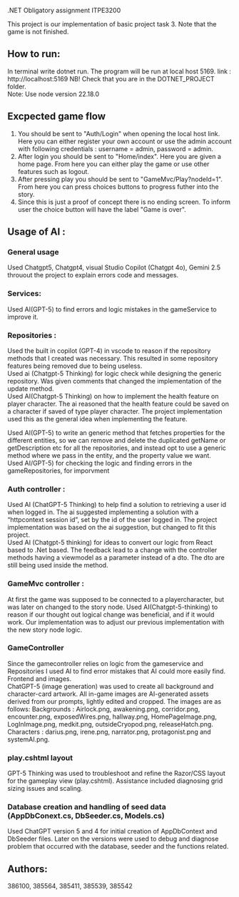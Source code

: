 .NET Obligatory assignment ITPE3200

This project is our implementation of basic project task 3. Note that the game is not finished. 


## How to run:
In terminal write dotnet run. The program will be run at local host 5169. link : http://localhost:5169 NB! Check that you are in the DOTNET_PROJECT folder.  
Note: Use node version 22.18.0

## Excpected game flow
1. You should be sent to "Auth/Login" when opening the local host link. Here you can either register your own account or use the admin account with following credentials : username = admin, password = admin.
2. After login you should be sent to "Home/index". Here you are given a home page. From here you can either play the game or use other features such as logout.
3. After pressing play you should be sent to "GameMvc/Play?nodeId=1". From here you can press choices buttons to progress futher into the story.
4. Since this is just a proof of concept there is no ending screen. To inform user the choice button will have the label "Game is over".

## Usage of AI : 

### General usage
Used Chatgpt5, Chatgpt4, visual Studio Copilot (Chatgpt 4o), Gemini 2.5 throuout the project to explain errors code and messages.   

### Services:
Used AI(GPT-5) to find errors and logic mistakes in the gameService to improve it.
### Repositories : 
Used the built in copilot (GPT-4) in vscode to reason if the repository methods that I created was necessary. This resulted in some repository features being removed due to being useless. \
Used ai (Chatgpt-5 Thinking) for logic check while designing the generic repository. Was given comments that changed the implementation of the update method.  
Used AI(Chatgpt-5 Thinking) on how to implement the health feature on player character. The ai reasoned that the health feature could be saved on a character if saved of type player character. The project implementation used this as the general idea when implementing the feature.   

Used AI(GPT-5) to write an generic method that fetches properties for the different entities, so we can remove and delete the duplicated getName or getDescription etc for all the repositories, and instead opt to use a generic method where we pass in the entity, and the property value we want.   
Used AI/GPT-5) for checking the logic and finding errors in the gameRepositories, for imporvment  

### Auth controller : 
Used AI (ChatGPT-5 Thinking) to help find a solution to retrieving a user id when logged in. The ai suggested implementing a solution with a “httpcontext session id”, set by the id of the user logged in. The project implementation was based on the ai suggestion, but changed to fit this project.   
Used AI (Chatgpt-5 thinking) for ideas to convert our logic from React based to .Net based. The feedback lead to a change with the controller methods having a viewmodel as a parameter instead of a dto.  The dto are still being used inside the method.    

### GameMvc controller : 
At first the game was supposed to be connected to a playercharacter, but was later on changed to the story node. Used AI(Chatgpt-5-thinking) to reason if our thought out logical change was beneficial, and if it would work. Our implementation was to adjust our previous implementation with the new story node logic.   

### GameController
Since the gamecontroller relies on logic from the gameservice and Repositories I used AI to find error mistakes that AI could more easily find. 
Frontend and images.  
ChatGPT-5 (image generation) was used to create all background and character-card artwork. All in-game images are AI-generated assets derived from our prompts, lightly edited and cropped. The images are as follows: Backgrounds : Airlock.png, awakening.png, corridor.png, encounter.png, exposedWires.png, hallway.png, HomePageImage.png, LogInImage.png, medkit.png, outsideCryopod.png, releaseHatch.png. Characters : darius.png, irene.png, narrator.png, protagonist.png and systemAI.png.


### play.cshtml layout
GPT-5 Thinking was used to troubleshoot and refine the Razor/CSS layout for the gameplay view (play.cshtml). Assistance included diagnosing grid sizing issues and scaling.


### Database creation and handling of seed data (AppDbConext.cs, DbSeeder.cs, Models.cs)
Used ChatGPT version 5 and 4 for initial creation of AppDbContext and DbSeeder files. Later on the versions were used to debug and diagnose problem that occurred with the database, seeder and the functions related.  


## Authors:
386100,
385564,
385411,
385539,
385542


